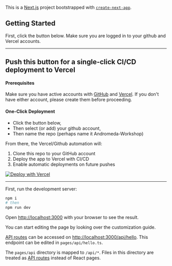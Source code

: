 This is a [Next.js](https://nextjs.org/) project bootstrapped with [`create-next-app`](https://github.com/vercel/next.js/tree/canary/packages/create-next-app).

## Getting Started

First, click the button below. Make sure you are logged in to your github and Vercel accounts.

---

## Push this button for a single-click CI/CD deployment to Vercel



#### Prerequisites
Make sure you have active accounts with [GitHub](https://github.com) and [Vercel](https://vercel.com). If you don't have either account, please create them before proceeding.

#### One-Click Deployment


- Click the button below, 
- Then select (or add) your github account,
- Then name the repo (perhaps name it Andromeda-Workshop)

From there, the Vercel/Github automation will:
1. Clone this repo to your GitHub account
2. Deploy the app to Vercel with CI/CD
3. Enable automatic deployments on future pushes


[![Deploy with Vercel](https://vercel.com/button)](https://vercel.com/import/project?template=https://github.com/andromedaprotocol/embeddable-workshop-demo.git)


---


First, run the development server:

```bash
npm i
# then
npm run dev
```

Open [http://localhost:3000](http://localhost:3000) with your browser to see the result.

You can start editing the page by looking over the customization guide.

[API routes](https://nextjs.org/docs/api-routes/introduction) can be accessed on [http://localhost:3000/api/hello](http://localhost:3000/api/hello). This endpoint can be edited in `pages/api/hello.ts`.

The `pages/api` directory is mapped to `/api/*`. Files in this directory are treated as [API routes](https://nextjs.org/docs/api-routes/introduction) instead of React pages.



